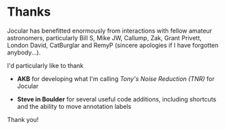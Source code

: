 # Thanks

Jocular has benefitted enormously from interactions with fellow amateur astronomers, particularly Bill S, Mike JW, Callump, Zak, Grant Privett, London David, CatBurglar and RemyP (sincere apologies if I have forgotten anybody...).

I'd particularly like to thank

* **AKB** for developing what I'm calling *Tony's Noise Reduction (TNR)* for Jocular

* **Steve in Boulder** for several useful code additions, including shortcuts and the ability to move annotation labels

Thank you! 